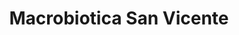 ---
title: "Macrobiotica San Vicente"
url: /moravia/macrobiotica-san-vicente/
shop: Nahrungsergänzung
---